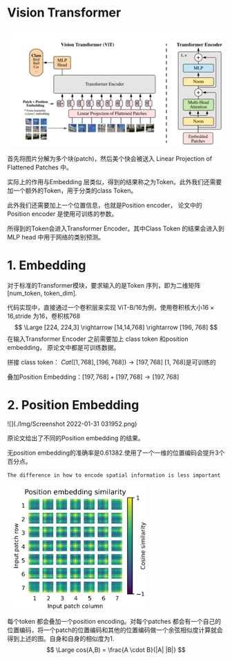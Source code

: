 # Vision Transformer

<img src="./Img/Screenshot 2022-01-31 025605.png" style="zoom:55%;" />

首先将图片分解为多个块(patch)，然后美个快会被送入 Linear Projection of Flattened Patches 中。

实际上的作用与Embedding 层类似，得到的结果称之为Token。此外我们还需要加一个额外的Token，用于分类的class Token。

此外我们还需要加上一个位置信息，也就是Position encoder， 论文中的Position encoder 是使用可训练的参数。

所得到的Token会进入Transformer Encoder。其中Class Token 的结果会进入到MLP head 中用于网络的类别预测。

 

# 1. Embedding

对于标准的Transformer模块，要求输入的是Token 序列，即为二维矩阵 [num_token, token_dim].

代码实现中，直接通过一个卷积层来实现 ViT-B/16为例，使用卷积核大小$16\times16$,stride 为16，卷积核768
$$
\Large [224, 224,3] \rightarrow [14,14,768] \rightarrow [196, 768]
$$
在输入Transformer Encoder 之前需要加上 class token 和position embedding， 原论文中都是可训练数据。

拼接 class token： $Cat([1, 768], [196, 768]) \rightarrow [197, 768]$     [1, 768]是可训练的

叠加Position Embedding：$[197,768] + [197, 768] \rightarrow [197, 768]$



# 2. Position Embedding

![](./Img/Screenshot 2022-01-31 031952.png)

原论文给出了不同的Position embedding 的结果。

无position embedding的准确率是0.61382.使用了一个一维的位置编码会提升3个百分点。

```
The difference in how to encode spatial information is less important
```

<img src="./Img/Screenshot 2022-01-31 032507.png" style="zoom:45%;" />

每个token 都会叠加一个position encoding。对每个patches 都会有一个自己的位置编码，将一个patch的位置编码和其他的位置编码做一个余弦相似度计算就会得到上述的图。自身和自身的相似度为1.
$$
\Large cos(A,B) = \frac{A \cdot B}{|A| |B|} 
$$














